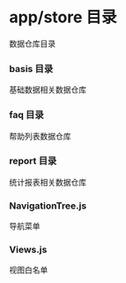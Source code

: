 # app/store 目录
数据仓库目录
### basis 目录
基础数据相关数据仓库
### faq 目录
帮助列表数据仓库
### report 目录
统计报表相关数据仓库
### NavigationTree.js
导航菜单
### Views.js
视图白名单